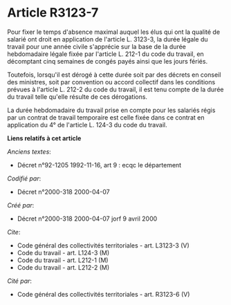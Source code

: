 # Article R3123-7

Pour fixer le temps d'absence maximal auquel les élus qui ont la qualité de salarié ont droit en application de l'article L.
3123-3, la durée légale du travail pour une année civile s'apprécie sur la base de la durée hebdomadaire légale fixée par
l'article L. 212-1 du code du travail, en décomptant cinq semaines de congés payés ainsi que les jours fériés.

Toutefois, lorsqu'il est dérogé à cette durée soit par des décrets en conseil des ministres, soit par convention ou accord
collectif dans les conditions prévues à l'article L. 212-2 du code du travail, il est tenu compte de la durée du travail
telle qu'elle résulte de ces dérogations.

La durée hebdomadaire du travail prise en compte pour les salariés régis par un contrat de travail temporaire est celle fixée
dans ce contrat en application du 4° de l'article L. 124-3 du code du travail.

**Liens relatifs à cet article**

_Anciens textes_:

  - Décret n°92-1205 1992-11-16, art 9 : ecqc le département

_Codifié par_:

  - Décret n°2000-318 2000-04-07

_Créé par_:

  - Décret n°2000-318 2000-04-07 jorf 9 avril 2000

_Cite_:

  - Code général des collectivités territoriales - art. L3123-3 (V)
  - Code du travail - art. L124-3 (M)
  - Code du travail - art. L212-1 (M)
  - Code du travail - art. L212-2 (M)

_Cité par_:

  - Code général des collectivités territoriales - art. R3123-6 (V)
